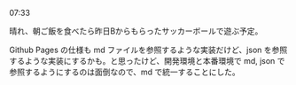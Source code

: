 07:33

晴れ、朝ご飯を食べたら昨日Bからもらったサッカーボールで遊ぶ予定。

Github Pages の仕様も md ファイルを参照するような実装だけど、json を参照するような実装にするかも。と思ったけど、開発環境と本番環境で md, json で参照するようにするのは面倒なので、md で統一することにした。
